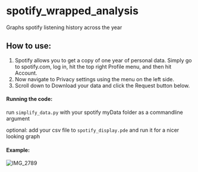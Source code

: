 # spotify_wrapped_analysis
Graphs spotify listening history across the year

## How to use:
1. Spotify allows you to get a copy of one year of personal data. Simply go to spotify.com, log in, hit the top right Profile menu, and then hit Account.
2. Now navigate to Privacy settings using the menu on the left side.
3. Scroll down to Download your data and click the Request button below.

#### Running the code:

run `simplify_data.py` with your spotify myData folder as a commandline argument

optional: add your csv file to `spotify_display.pde` and run it for a nicer looking graph

#### Example:
![IMG_2789](https://user-images.githubusercontent.com/73131292/216853066-d33f2f3c-ae71-4669-a877-facf2b4ec1f2.jpg)
